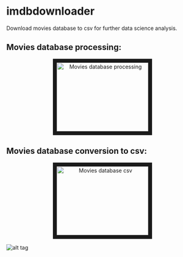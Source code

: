 # imdbdownloader
Download movies database to csv for further data science analysis.

## Movies database processing:
<div style="text-align:center">
<a href="http://www.youtube.com/watch?feature=player_embedded&v=lsX6UijPygM
" target="_blank"><img src="http://img.youtube.com/vi/lsX6UijPygM/0.jpg" 
alt="Movies database processing " width="240" height="180" border="10" /></a></div>

## Movies database conversion to csv:
<div style="text-align:center">
<a href="http://www.youtube.com/watch?feature=player_embedded&v=AiNXFbdqpHI
" target="_blank"><img src="http://img.youtube.com/vi/AiNXFbdqpHI/0.jpg" 
alt="Movies database csv" width="240" height="180" border="10" /></a></div>


![alt tag](https://s4.postimg.org/kil22muyl/8257_10208296303390974_3322366975959709238_n.jpg)